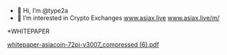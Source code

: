- 👋 Hi, I’m @type2a
- 👀 I’m interested in Crypto Exchanges
www.asiax.live   www.asiax.live/m/   
<!---
type2a/type2a is a ✨ special ✨ repository because its `README.md` (this file) appears on your GitHub profile.
You can click the Preview link to take a look at your changes.
--->*WHITEPAPER
[whitepaper-asiacoin-72pi-v3007_compressed (6).pdf](https://github.com/type2a/type2a/files/6978934/whitepaper-asiacoin-72pi-v3007_compressed.6.pdf)
